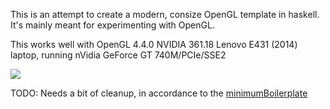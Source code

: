 This is an attempt to create a modern, consize OpenGL template in 
haskell.  It's mainly meant for experimenting with OpenGL.
   
This works well with OpenGL 4.4.0 NVIDIA 361.18
Lenovo E431 (2014) laptop, running nVidia GeForce GT 740M/PCIe/SSE2

![](https://raw.github.com/madjestic/Haskell-OpenGL-Tutorial/master/Boilerplate/output.png)

TODO: Needs a bit of cleanup, in accordance to the [minimumBoilerplate](https://github.com/madjestic/Haskell-OpenGL-Tutorial/tree/master/minimumBoilerplate)